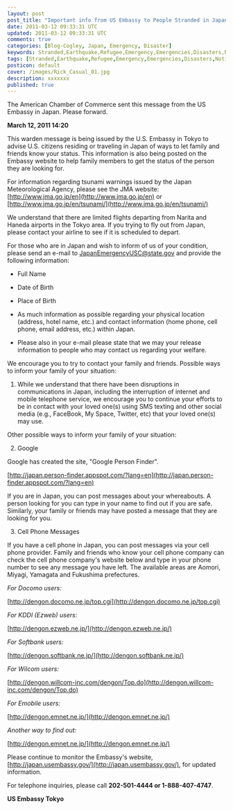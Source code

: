 ```yaml
---           
layout: post
post_title: "Important info from US Embassy to People Stranded in Japan"
date: 2011-03-12 09:33:31 UTC
updated: 2011-03-12 09:33:31 UTC
comments: true
categories: [Blog-Cogley, Japan, Emergency, Disaster]
keywords: Stranded,Earthquake,Refugee,Emergency,Emergencies,Disasters,Notification,Evacuation,ACCJ,US Embassy,japan,American Chamber of Commerce in Japan
tags: [Stranded,Earthquake,Refugee,Emergency,Emergencies,Disasters,Notification,Evacuation,ACCJ,US Embassy,japan,American Chamber of Commerce in Japan]
posticon: default
cover: /images/Rick_Casual_01.jpg
description: xxxxxxx
published: true
---
```

 


The American Chamber of Commerce sent this message from the US Embassy in Japan. Please forward.


> 

**March 12, 2011  14:20**




This warden message is being issued by the U.S. Embassy in Tokyo to advise U.S. citizens residing or traveling in Japan of ways to let family and friends know your status.  This information is also being posted on the Embassy website to help family members to get the status of the person they are looking for.




For information regarding tsunami warnings issued by the Japan Meteorological Agency, please see the JMA website: [http://www.jma.go.jp/en](http://www.jma.go.jp/en) or [http://www.jma.go.jp/en/tsunami/](http://www.jma.go.jp/en/tsunami/)




We understand that there are limited flights departing from Narita and Haneda airports in the Tokyo area. If you trying to fly out from Japan, please contact your airline to see if it is scheduled to depart.




For those who are in Japan and wish to inform of us of your condition, please send an e-mail to <JapanEmergencyUSC@state.gov>  and provide the following information:


- Full Name

- Date of Birth

- Place of Birth

- As much information as possible regarding your physical location (address, hotel name, etc.) and contact information (home phone, cell phone, email address, etc.) within Japan.

- Please also in your e-mail please state that we may your release information to people who may contact us regarding your welfare.



We encourage you to try to contact your family and friends.  Possible ways to inform your family of your situation:




1. While we understand that there have been disruptions in communications in Japan, including the interruption of internet and mobile telephone service, we encourage you to continue your efforts to be in contact with your loved one(s) using SMS texting and other social media (e.g., FaceBook, My Space, Twitter, etc) that your loved one(s) may use.




Other possible ways to inform your family of your situation:




2.  Google




Google has created the site, "Google Person Finder".




[http://japan.person-finder.appspot.com/?lang=en](http://japan.person-finder.appspot.com/?lang=en)




If you are in Japan, you can post messages about your whereabouts.  A person looking for you can type in your name to find out if you are safe.  Similarly, your family or friends may have posted a message that they are looking for you.




3.  Cell Phone Messages




If you have a cell phone in Japan, you can post messages via your cell phone provider.  Family and friends who know your cell phone company can check the cell phone company's website below and type in your phone number to see any message you have left.  The available areas are Aomori, Miyagi, Yamagata and Fukushima prefectures.




_For Docomo users:_




[http://dengon.docomo.ne.jp/top.cgi](http://dengon.docomo.ne.jp/top.cgi)




_For KDDI (Ezweb) users:_




[http://dengon.ezweb.ne.jp/](http://dengon.ezweb.ne.jp/)




_For Softbank users:_




[http://dengon.softbank.ne.jp/](http://dengon.softbank.ne.jp/)




_For Wilcom users:_




[http://dengon.willcom-inc.com/dengon/Top.do](http://dengon.willcom-inc.com/dengon/Top.do)




_For Emobile users:_




[http://dengon.emnet.ne.jp/](http://dengon.emnet.ne.jp/)




_Another way to find out:_




[http://dengon.emnet.ne.jp/](http://dengon.emnet.ne.jp/)




Please continue to monitor the Embassy's website, [http://japan.usembassy.gov/](http://japan.usembassy.gov/), for updated information.




For telephone inquiries, please call **202-501-4444 or 1-888-407-4747**.




**US Embassy Tokyo**




 


